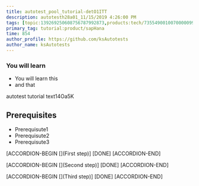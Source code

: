 ```yaml
---
title: autotest_pool_tutorial-detO1ITT
description: autotesth28a01_11/15/2019 4:26:00 PM
tags: [topic:139269250608756787992873,products:tech/73554900100700000996,tutorial:experience/advanced]
primary_tag: tutorial:product/sapHana
time: 854
author_profile: https://github.com/ksAutotests
author_name: ksAutotests
---
```

### You will learn
- You will learn this
- and that

autotest tutorial text14Oa5K

## Prerequisites
- Prerequisute1
- Prerequisute2
- Prerequisute3

[ACCORDION-BEGIN [](First step)]
[DONE]
[ACCORDION-END]

[ACCORDION-BEGIN [](Second step)]
[DONE]
[ACCORDION-END]

[ACCORDION-BEGIN [](Third step)]
[DONE]
[ACCORDION-END]

